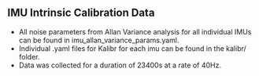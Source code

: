 ## IMU Intrinsic Calibration Data

- All noise parameters from Allan Variance analysis for all individual IMUs can be found in imu_allan_variance_params.yaml.
- Individual .yaml files for Kalibr for each imu can be found in the kalibr/ folder. 
- Data was collected for a duration of 23400s at a rate of 40Hz.